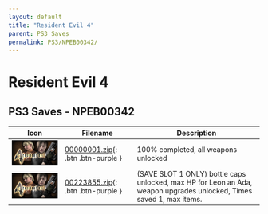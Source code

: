 ```yaml
---
layout: default
title: "Resident Evil 4"
parent: PS3 Saves
permalink: PS3/NPEB00342/
---
```

# Resident Evil 4

## PS3 Saves - NPEB00342

| Icon | Filename | Description |
|------|----------|-------------|
| ![Resident Evil 4](ICON0.PNG) | [00000001.zip](00000001.zip){: .btn .btn-purple } | 100% completed, all weapons unlocked |
| ![Resident Evil 4](ICON0.PNG) | [00223855.zip](00223855.zip){: .btn .btn-purple } | (SAVE SLOT 1 ONLY) bottle caps unlocked, max HP for Leon an Ada, weapon upgrades unlocked, Times saved 1, max items. |
